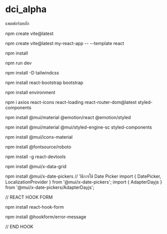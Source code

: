 # dci_alpha
แพตฟอร์มหลัก

npm create vite@latest

npm create vite@latest my-react-app -- --template react

npm install

npm run dev

npm install -D tailwindcss

npm install react-bootstrap bootstrap

npm install environment 

npm i axios react-icons react-loading react-router-dom@latest styled-components

npm install @mui/material @emotion/react @emotion/styled

npm install @mui/material @mui/styled-engine-sc styled-components

npm install @mui/icons-material

npm install @fontsource/roboto

npm install -g react-devtools

npm install @mui/x-data-grid

npm install @mui/x-date-pickers  // วิธีการใช้ Date Picker
  import { DatePicker, LocalizationProvider } from '@mui/x-date-pickers';
  import { AdapterDayjs } from '@mui/x-date-pickers/AdapterDayjs';
       <LocalizationProvider dateAdapter={AdapterDayjs}>
               <DatePicker/>
       </LocalizationProvider>


// REACT HOOK FORM

npm install react-hook-form

npm install @hookform/error-message

// END HOOK

